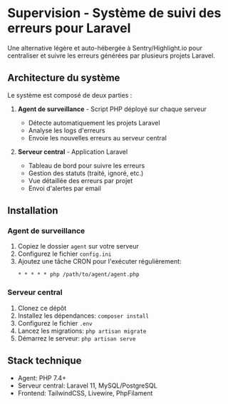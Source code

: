 # Supervision - Système de suivi des erreurs pour Laravel

Une alternative légère et auto-hébergée à Sentry/Highlight.io pour centraliser et suivre les erreurs générées par plusieurs projets Laravel.

## Architecture du système

Le système est composé de deux parties :

1. **Agent de surveillance** - Script PHP déployé sur chaque serveur
   - Détecte automatiquement les projets Laravel
   - Analyse les logs d'erreurs
   - Envoie les nouvelles erreurs au serveur central

2. **Serveur central** - Application Laravel
   - Tableau de bord pour suivre les erreurs
   - Gestion des statuts (traité, ignoré, etc.)
   - Vue détaillée des erreurs par projet
   - Envoi d'alertes par email

## Installation

### Agent de surveillance

1. Copiez le dossier `agent` sur votre serveur 
2. Configurez le fichier `config.ini`
3. Ajoutez une tâche CRON pour l'exécuter régulièrement:
   ```
   * * * * * php /path/to/agent/agent.php
   ```

### Serveur central

1. Clonez ce dépôt
2. Installez les dépendances: `composer install`
3. Configurez le fichier `.env`
4. Lancez les migrations: `php artisan migrate`
5. Démarrez le serveur: `php artisan serve`

## Stack technique

- Agent: PHP 7.4+
- Serveur central: Laravel 11, MySQL/PostgreSQL
- Frontend: TailwindCSS, Livewire, PhpFilament
